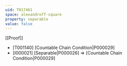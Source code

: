 ```yaml
---
uid: T017461
space: alexandroff-square
property: separable
value: false
---
```

[[Proof]]

* [T001140] [Countable Chain Condition|P000029]
* [I000021] [Separable|P000026] => [Countable Chain Condition|P000029]


